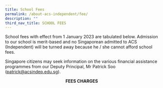 ```yaml
---
title: School Fees
permalink: /about-acs-independent/fee/
description: ""
third_nav_title: SCHOOL FEES
---
```

School fees with effect from 1 January 2023 are tabulated below. Admission to our school is merit-based and no Singaporean admitted to ACS (Independent) will be turned away because he / she cannot afford school fees.

Singapore citizens may seek information on the various financial assistance programmes from our Deputy Principal, Mr Patrick Soo (patrick@acsindep.edu.sg).

**<center>FEES CHARGES</center>**
